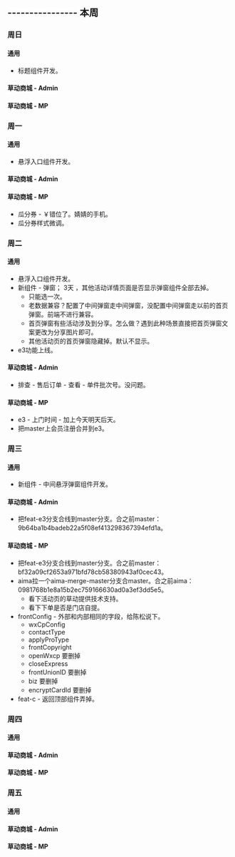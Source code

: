 ## ---------------- 本周

### 周日
#### 通用
* 标题组件开发。
#### 草动商城 - Admin
#### 草动商城 - MP

### 周一
#### 通用
* 悬浮入口组件开发。
#### 草动商城 - Admin
#### 草动商城 - MP
* 瓜分券 - ￥错位了。婧婧的手机。
* 瓜分券样式微调。

### 周二
#### 通用
* 悬浮入口组件开发。
* 新组件 - 弹窗；  3天  ，其他活动详情页面是否显示弹窗组件全部去掉。
  - 只能选一次。
  - 老数据兼容？配置了中间弹窗走中间弹窗，没配置中间弹窗走以前的首页弹窗。前端不进行兼容。
  - 首页弹窗有些活动涉及到分享。怎么做？遇到此种场景直接把首页弹窗文案更改为分享图片即可。
  - 其他活动页的首页弹窗隐藏掉。默认不显示。
* e3功能上线。
#### 草动商城 - Admin
* 排查 - 售后订单 - 查看 - 单件批次号。没问题。
#### 草动商城 - MP
* e3 - 上门时间 - 加上今天明天后天。
* 把master上会员注册合并到e3。

### 周三
#### 通用
* 新组件 - 中间悬浮弹窗组件开发。
#### 草动商城 - Admin
* 把feat-e3分支合线到master分支。合之前master：9b64ba1b4badeb22a5f08ef413298367394efd1a。
#### 草动商城 - MP
* 把feat-e3分支合线到master分支。合之前master：bf32a09cf2653a971bfd78cb58380943af0cec43。
* aima拉一个aima-merge-master分支合master。合之前aima：0981768b1e8a15b2ec759166630ad0a3ef3dd5e5。
  - 看下活动页的草动提供技术支持。
  - 看下下单是否是门店自提。
* frontConfig - 外部和内部相同的字段，给陈松说下。
  - wxCpConfig
  - contactType
  - applyProType
  - frontCopyright
  - openWxcp 要删掉
  - closeExpress
  - frontUnionID 要删掉
  - biz 要删掉
  - encryptCardId 要删掉
* feat-c - 返回顶部组件弄掉。

### 周四
#### 通用
#### 草动商城 - Admin
#### 草动商城 - MP

### 周五
#### 通用
#### 草动商城 - Admin
#### 草动商城 - MP
